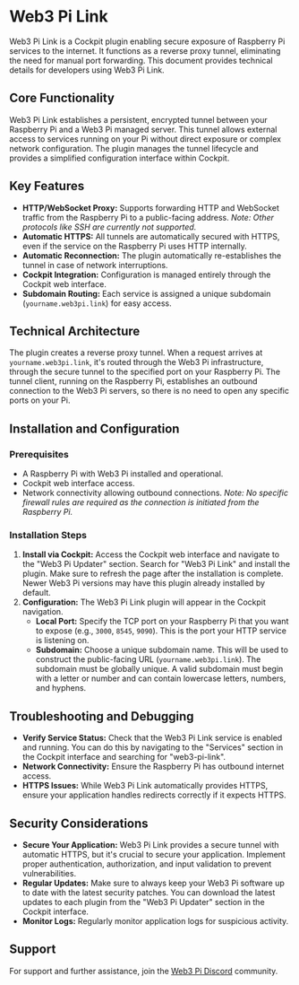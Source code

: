 # Web3 Pi Link

Web3 Pi Link is a Cockpit plugin enabling secure exposure of Raspberry Pi services to the internet. It functions as a reverse proxy tunnel, eliminating the need for manual port forwarding. This document provides technical details for developers using Web3 Pi Link.

## Core Functionality

Web3 Pi Link establishes a persistent, encrypted tunnel between your Raspberry Pi and a Web3 Pi managed server. This tunnel allows external access to services running on your Pi without direct exposure or complex network configuration. The plugin manages the tunnel lifecycle and provides a simplified configuration interface within Cockpit.

## Key Features

- **HTTP/WebSocket Proxy:** Supports forwarding HTTP and WebSocket traffic from the Raspberry Pi to a public-facing address. _Note: Other protocols like SSH are currently not supported._
- **Automatic HTTPS:** All tunnels are automatically secured with HTTPS, even if the service on the Raspberry Pi uses HTTP internally.
- **Automatic Reconnection:** The plugin automatically re-establishes the tunnel in case of network interruptions.
- **Cockpit Integration:** Configuration is managed entirely through the Cockpit web interface.
- **Subdomain Routing:** Each service is assigned a unique subdomain (`yourname.web3pi.link`) for easy access.

## Technical Architecture

The plugin creates a reverse proxy tunnel. When a request arrives at `yourname.web3pi.link`, it's routed through the Web3 Pi infrastructure, through the secure tunnel to the specified port on your Raspberry Pi. The tunnel client, running on the Raspberry Pi, establishes an outbound connection to the Web3 Pi servers, so there is no need to open any specific ports on your Pi.

## Installation and Configuration

### Prerequisites

- A Raspberry Pi with Web3 Pi installed and operational.
- Cockpit web interface access.
- Network connectivity allowing outbound connections. _Note: No specific firewall rules are required as the connection is initiated from the Raspberry Pi._

### Installation Steps

1.  **Install via Cockpit:** Access the Cockpit web interface and navigate to the "Web3 Pi Updater" section. Search for "Web3 Pi Link" and install the plugin. Make sure to refresh the page after the installation is complete. Newer Web3 Pi versions may have this plugin already installed by default.
2.  **Configuration:** The Web3 Pi Link plugin will appear in the Cockpit navigation.
    - **Local Port:** Specify the TCP port on your Raspberry Pi that you want to expose (e.g., `3000`, `8545`, `9090`). This is the port your HTTP service is listening on.
    - **Subdomain:** Choose a unique subdomain name. This will be used to construct the public-facing URL (`yourname.web3pi.link`). The subdomain must be globally unique. A valid subdomain must begin with a letter or number and can contain lowercase letters, numbers, and hyphens.

## Troubleshooting and Debugging

- **Verify Service Status:** Check that the Web3 Pi Link service is enabled and running. You can do this by navigating to the "Services" section in the Cockpit interface and searching for "web3-pi-link".
- **Network Connectivity:** Ensure the Raspberry Pi has outbound internet access.
- **HTTPS Issues:** While Web3 Pi Link automatically provides HTTPS, ensure your application handles redirects correctly if it expects HTTPS.

## Security Considerations

- **Secure Your Application:** Web3 Pi Link provides a secure tunnel with automatic HTTPS, but it's crucial to secure your application. Implement proper authentication, authorization, and input validation to prevent vulnerabilities.
- **Regular Updates:** Make sure to always keep your Web3 Pi software up to date with the latest security patches. You can download the latest updates to each plugin from the "Web3 Pi Updater" section in the Cockpit interface.
- **Monitor Logs:** Regularly monitor application logs for suspicious activity.

## Support

For support and further assistance, join the [Web3 Pi Discord](https://discord.gg/aDMw5zeUZ4) community.
